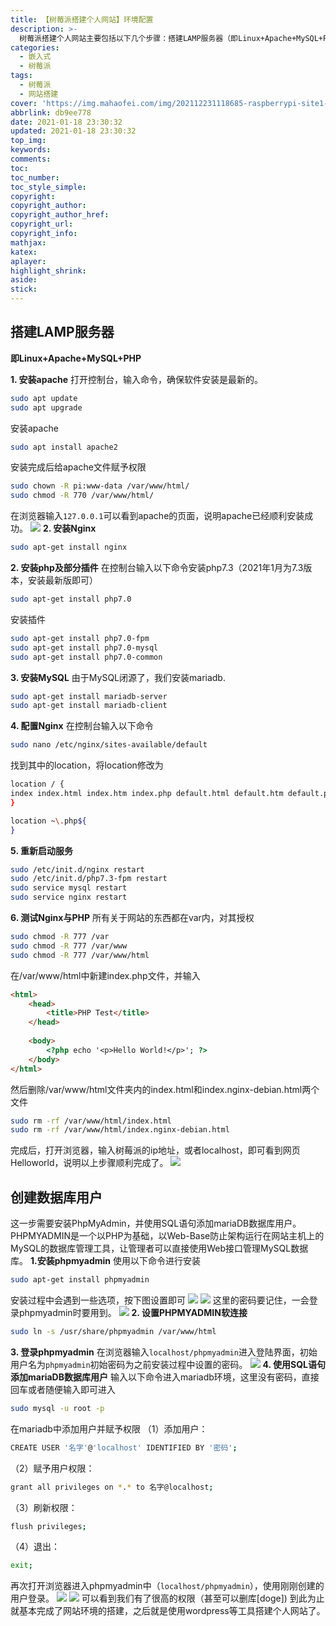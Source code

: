 ```yaml
---
title: 【树莓派搭建个人网站】环境配置
description: >-
  树莓派搭建个人网站主要包括以下几个步骤：搭建LAMP服务器（即Linux+Apache+MySQL+PHP），创建数据库用户（这一步需要安装PhpMyAdmin，并使用SQL语句添加mariaDB数据库用户）。
categories:
  - 嵌入式
  - 树莓派
tags:
  - 树莓派
  - 网站搭建
cover: 'https://img.mahaofei.com/img/202112231118685-raspberrypi-site1-8.png'
abbrlink: db9ee778
date: 2021-01-18 23:30:32
updated: 2021-01-18 23:30:32
top_img:
keywords:
comments:
toc:
toc_number:
toc_style_simple:
copyright:
copyright_author:
copyright_author_href:
copyright_url:
copyright_info:
mathjax:
katex:
aplayer:
highlight_shrink:
aside:
stick:
---
```


## 搭建LAMP服务器
**即Linux+Apache+MySQL+PHP**

**1. 安装apache**
打开控制台，输入命令，确保软件安装是最新的。
```bash
sudo apt update
sudo apt upgrade
```
安装apache
```bash
sudo apt install apache2
```
安装完成后给apache文件赋予权限
```bash
sudo chown -R pi:www-data /var/www/html/
sudo chmod -R 770 /var/www/html/
```
在浏览器输入`127.0.0.1`可以看到apache的页面，说明apache已经顺利安装成功。
![](https://img.mahaofei.com/img/202112231115154-raspberrypi-site1-1.png)
**2. 安装Nginx**

```bash
sudo apt-get install nginx
```
**2. 安装php及部分插件**
在控制台输入以下命令安装php7.3（2021年1月为7.3版本，安装最新版即可）
```bash
sudo apt-get install php7.0
```
安装插件
```bash
sudo apt-get install php7.0-fpm
sudo apt-get install php7.0-mysql
sudo apt-get install php7.0-common
```
**3. 安装MySQL**
由于MySQL闭源了，我们安装mariadb.
```bash
sudo apt-get install mariadb-server
sudo apt-get install mariadb-client
```
**4. 配置Nginx**
在控制台输入以下命令
```bash
sudo nano /etc/nginx/sites-available/default
```
找到其中的location，将location修改为
```bash
location / {
index index.html index.htm index.php default.html default.htm default.php
}

location ~\.php${
}
```
**5. 重新启动服务**
```bash
sudo /etc/init.d/nginx restart
sudo /etc/init.d/php7.3-fpm restart
sudo service mysql restart
sudo service nginx restart
```
**6. 测试Nginx与PHP**
所有关于网站的东西都在var内，对其授权
```bash
sudo chmod -R 777 /var
sudo chmod -R 777 /var/www
sudo chmod -R 777 /var/www/html
```
在/var/www/html中新建index.php文件，并输入
```html
<html>
	<head>
		<title>PHP Test</title>
	</head>
	
	<body>
		<?php echo '<p>Hello World!</p>'; ?>
	</body>
</html>
```
然后删除/var/www/html文件夹内的index.html和index.nginx-debian.html两个文件
```bash
sudo rm -rf /var/www/html/index.html
sudo rm -rf /var/www/html/index.nginx-debian.html
```
完成后，打开浏览器，输入树莓派的ip地址，或者localhost，即可看到网页Helloworld，说明以上步骤顺利完成了。
![](https://img.mahaofei.com/img/202112231115939-raspberrypi-site1-2.png)

## 创建数据库用户
这一步需要安装PhpMyAdmin，并使用SQL语句添加mariaDB数据库用户。PHPMYADMIN是一个以PHP为基础，以Web-Base防止架构运行在网站主机上的MySQL的数据库管理工具，让管理者可以直接使用Web接口管理MySQL数据库。
**1.安装phpmyadmin**
使用以下命令进行安装
```bash
sudo apt-get install phpmyadmin
```
安装过程中会遇到一些选项，按下图设置即可
![](https://img.mahaofei.com/img/202112231116569-raspberrypi-site1-3.png)
![](https://img.mahaofei.com/img/202112231117712-raspberrypi-site1-4.png)
这里的密码要记住，一会登录phpmyadmin时要用到。
![](https://img.mahaofei.com/img/202112231117624-raspberrypi-site1-5.png)
**2. 设置PHPMYADMIN软连接**

```bash
sudo ln -s /usr/share/phpmyadmin /var/www/html
```
**3. 登录phpmyadmin**
在浏览器输入`localhost/phpmyadmin`进入登陆界面，初始用户名为`phpmyadmin`初始密码为之前安装过程中设置的密码。
![](https://img.mahaofei.com/img/202112231117327-raspberrypi-site1-6.png)
**4. 使用SQL语句添加mariaDB数据库用户**
输入以下命令进入mariadb环境，这里没有密码，直接回车或者随便输入即可进入

```bash
sudo mysql -u root -p
```
在mariadb中添加用户并赋予权限
（1）添加用户：
```bash
CREATE USER '名字'@'localhost' IDENTIFIED BY '密码';
```
（2）赋予用户权限：
```bash
grant all privileges on *.* to 名字@localhost;
```
（3）刷新权限：
```bash
flush privileges;
```
（4）退出：
```bash
exit;
```
再次打开浏览器进入phpmyadmin中（`localhost/phpmyadmin`），使用刚刚创建的用户登录。
![](https://img.mahaofei.com/img/202112231118898-raspberrypi-site1-7.png)
![](https://img.mahaofei.com/img/202112231118685-raspberrypi-site1-8.png)
可以看到我们有了很高的权限（甚至可以删库[doge])
到此为止就基本完成了网站环境的搭建，之后就是使用wordpress等工具搭建个人网站了。